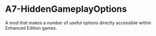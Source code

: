 # A7-HiddenGameplayOptions
A mod that makes a number of useful options directly accessible within Enhanced Edition games.
